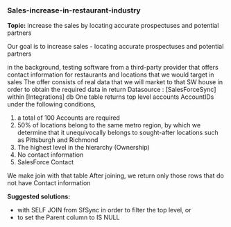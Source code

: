 ### **Sales-increase-in-restaurant-industry**

**Topic:** increase the sales by locating accurate prospectuses and potential partners

Our goal is to increase sales - locating accurate prospectuses and potential partners

in the background, testing software from a third-party provider that offers contact information for restaurants and locations that we 
would target in sales The offer consists of real data that we will market to that SW house in order to obtain the required data in return 
Datasource : [SalesForceSync] within [Integrations] db One table returns top level accounts AccountIDs under the following conditions, 
  1. a total of 100 Accounts are required
  2. 50% of locations belong to the same metro region, by which we determine that it unequivocally belongs to sought-after locations
     such as Pittsburgh and Richmond
  3. The highest level in the hierarchy (Ownership)
  4. No contact information
  5. SalesForce Contact

We make join with that table
After joining, we return only those rows that do not have Contact information

**Suggested solutions:**

- with SELF JOIN from SfSync in order to filter the top level, or
- to set the Parent column to IS NULL
